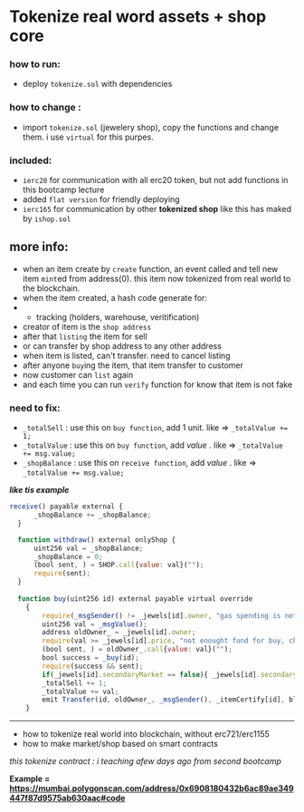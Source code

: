 # Tokenize real word assets + shop core

### how to run:
- deploy `tokenize.sol` with dependencies

### how to change :
- import `tokenize.sol` (jewelery shop), copy the functions and change them. i use `virtual` for this purpes.

### included:
- `ierc20` for communication with all erc20 token, but not add functions in this bootcamp lecture
- added `flat version` for friendly deploying
- `ierc165` for communication by other **tokenized shop** like this has maked by `ishop.sol`


## more info:
- when an item create by `create` function, an event called and tell new item `mint`ed from address(0). this item now tokenized from real world to the blockchain.
- when the item created, a hash code generate for:
- - tracking (holders, warehouse, veritification)
- creator of item is the `shop address`
- after that `listing` the item for sell
- or can transfer by shop address to any other address
- when item is listed, can't transfer. need to cancel listing
- after anyone `buy`ing the item, that item transfer to customer
- now customer can `list` again
- and each time you can run `verify` function for know that item is not fake

### need to fix:
- `_totalSell` : use this on `buy function`, add 1 unit. like => `_totalValue += 1;`
- `_totalValue` : use this on `buy function`, add *value* . like => `_totalValue += msg.value;` 
- `_shopBalance` : use this on `receive function`, add *value* . like => `_totalValue += msg.value;`

***like tis example***
```js
receive() payable external {
      _shopBalance += _shopBalance;
  }

  function withdraw() external onlyShop {
      uint256 val = _shopBalance;
      _shopBalance = 0;
      (bool sent, ) = SHOP.call{value: val}("");
      require(sent);
  }
  
  function buy(uint256 id) external payable virtual override 
    {
        require(_msgSender() != _jewels[id].owner, "gas spending is not allow");
        uint256 val = _msgValue();
        address oldOwner_ = _jewels[id].owner;
        require(val >= _jewels[id].price, "not enought fund for buy, check your funds");
        (bool sent, ) = oldOwner_.call{value: val}("");
        bool success = _buy(id);
        require(success && sent);
        if(_jewels[id].secondaryMarket == false){ _jewels[id].secondaryMarket = true; }
        _totalSell += 1;
        _totalValue += val;
        emit Transfer(id, oldOwner_, _msgSender(), _itemCertify[id], block.timestamp);
    }

```

---

- how to tokenize real world into blockchain, without erc721/erc1155
- how to make market/shop based on smart contracts

*this tokenize contract : i teaching afew days ago from second bootcamp*

**Example = https://mumbai.polygonscan.com/address/0x6908180432b6ac89ae349447f87d9575ab630aac#code**
